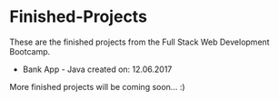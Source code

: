 # Finished-Projects

These are the finished projects from the Full Stack Web Development Bootcamp.

- Bank App - Java created on: 12.06.2017

More finished projects will be coming soon... :)
